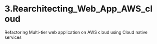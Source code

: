 # 3.Rearchitecting_Web_App_AWS_cloud
Refactoring Multi-tier web application on AWS cloud using Cloud native services

